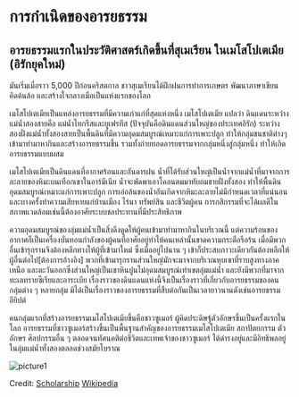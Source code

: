 
# การกำเนิดของอารยธรรม

## อารยธรรมแรกในประวัติศาสตร์เกิดขึ้นที่สุเมเรียน ในเมโสโปเตเมีย (อิรักยุคใหม่) 

มันเริ่มเมื่อราว 5,000 ปีก่อนคริสตกาล ชาวสุเมเรียนได้ฝึกฝนการทำการเกษตร พัฒนาภาษาเขียน คิดค้นล้อ และสร้างใจกลางเมือเป็นแห่งแรกของโลก

เมโสโปเตเมียเป็นแหล่งอารยธรรมที่มีความเก่าแก่ที่สุดแห่งหนึ่ง เมโสโปเตเมีย แปลว่า ดินแดนระหว่างแม่น้ำสองสายคือ แม่น้ำไทกรีสและยูเฟรทีส (ปัจจุบันคือดินแดนส่วนใหญ่ของประเทศอิรัก) ระหว่างสองฝั่งแม่น้ำทั้งสองสายเป็นพื้นดินที่มีความอุดมสมบูรณ์เหมาะแก่การเพาะปลูก ทำให้กลุ่มชนชาติต่างๆเข้ามาทำมาหากินและสร้างอารยธรรมขึ้น รวมทั้งถ่ายทอดอารยธรรมจากกลุ่มหนึ่งสู่กลุ่มหนึ่ง ทำให้เกิดอารยธรรมแบบผสม

เมโสโปเตเมียเป็นดินแดนที่อากาศร้อนและกันดารฝน น้ำที่ได้รับส่วนใหญ่เป็นน้ำจากแม่น้ำที่มาจากการละลายของหิมะบนเทือกเขาในอาร์มีเนีย น้ำจะพัดพาเอาโคลนตมมาทับถมชายฝั่งทั้งสอง ทำให้พื้นดินอุดมสมบูรณ์เหมาะแก่การเพาะปลูก การเอ่อล้นของน้ำอันเกิดจากหิมะละลายไม่มีกำหนดเวลาที่แน่นอนและบางครั้งทำความเสียหายแก่บ้านเมือง ไร่นา ทรัพย์สิน และชีวิตผู้คน การกสิกรรมที่จะได้ผลดีในสภาพแวดล้อมเช่นนี้ต้องอาศัยระบบชลประทานที่มีประสิทธิภาพ

ความอุดมสมบูรณ์ของลุ่มแม่น้ำเป็นสิ่งดึงดูดให้ผู้คนเข้ามาทำมาหากินในบริเวณนี้ แต่ความร้อนของอากาศก็เป็นเครื่องบั่นทอนกำลังของผู้คนที่อาศัยอยู่ทำให้คนเหล่านั้นขาดความกระตือรือร้น เมื่อมีพวกอื่นเข้ารุกรานจึงต้องหลีกทางให้ผู้ที่เข้ามาใหม่ ซึ่งเมื่ออยู่ไปนาน ๆ เข้าก็ประสบภาวะเดียวกันต้องหลีกให้ผู้อื่นต่อไป[ต้องการอ้างอิง] พวกที่เข้ามารุกรานส่วนใหญ่มักจะมาจากบริเวณหุบเขาที่ราบสูงทางภาคเหนือ และตะวันออกซึ่งส่วนใหญ่เป็นเขาหินปูนไม่อุดมสมบูรณ์เท่าเขตลุ่มแม่น้ำ และยังมีพวกที่มาจากทะเลทรายซีเรียและอาระเบีย เรื่องราวของดินแดนแห่งนี้จึงเป็นเรื่องราวที่เกี่ยวกับอารยธรรมของคนกลุ่มต่าง ๆ หลายกลุ่ม มิได้เป็นเรื่องราวของอารยธรรมที่สืบต่อกันเป็นเวลายาวนานดังเช่นอารยธรรมอียิปต์

คนกลุ่มแรกที่สร้างอารยธรรมเมโสโปเตเมียขึ้นคือชาวซูเมอร์ ผู้คิดประดิษฐ์ตัวอักษรขึ้นเป็นครั้งแรกในโลก อารยธรรมที่ชาวซูเมอร์สร้างขึ้นเป็นพื้นฐานสำคัญของอารยธรรมเมโสโปเตเมีย สถาปัตยกรรม ตัวอักษร ศิลปกรรมอื่น ๆ ตลอดจนทัศนคติต่อชีวิตและเทพเจ้าของชาวซูเมอร์ ได้ดำรงอยู่และมีอิทธิพลอยู่ในลุ่มแม่น้ำทั้งสองตลอดช่วงสมัยโบราณ

![picture1](https://www.scholarship.in.th/wp-content/uploads/2020/04/2-21.jpg)

Credit: [Scholarship](https://www.scholarship.in.th/8-historical-stories/) [Wikipedia](https://th.wikipedia.org/wiki/%E0%B9%80%E0%B8%A1%E0%B9%82%E0%B8%AA%E0%B9%82%E0%B8%9B%E0%B9%80%E0%B8%95%E0%B9%80%E0%B8%A1%E0%B8%B5%E0%B8%A2)
